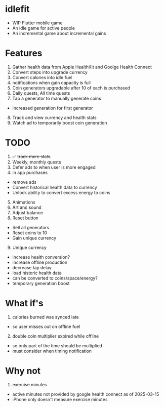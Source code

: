 # idlefit

- WIP Flutter mobile game
- An idle game for active people
- An incremental game about incremental gains

# Features

1. Gather health data from Apple HealthKit and Goolge Health Connect
2. Convert steps into upgrade currency
3. Convert calories into idle fuel
4. notifications when gain capacity is full
5. Coin generators upgradable after 10 of each is purchased
6. Daily quests, All time quests
7. Tap a generator to manually generate coins

- increased generation for first generator

8. Track and view currency and health stats
9. Watch ad to temporarily boost coin generation

# TODO

1. ✅ ~~track more stats~~  
2. Weekly, monthly quests
3. Defer ads to when user is more engaged
4. in app purchases

- remove ads
- Convert historical health data to currency
- Unlock ability to convert excess energy to coins

5. Animations
6. Art and sound
7. Adjust balance
8. Reset button 
- Sell all generators
- Reset coins to 10
- Gain unique currency
9. Unique currency
- increase health conversion?
- increase offline production
- decrease tap delay
- load historic health data
- can be converted to coins/space/energy?
- temporary generation boost

# What if's

1. calories burned was synced late

- so user misses out on offline fuel

2. double coin multiplier expired while offline

- so only part of the time should be multiplied
- must consider when timing notification

# Why not

1. exercise minutes

- active minutes not provided by google health connect as of 2025-03-15
- iPhone only doesn't measure exercise minutes
